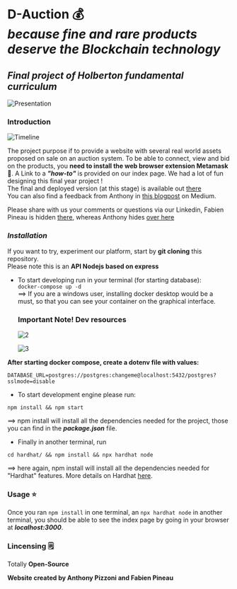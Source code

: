 
# **D-Auction** :moneybag: <br> <em>because fine and rare products deserve the Blockchain technology</em>

## <i>Final project of Holberton fundamental curriculum</i> <br>
![Presentation](https://github.com/NekodaMushi/portfolio-fundation/assets/98282927/558fe465-19f4-4ff7-abdc-b0f6d830481c)

### **Introduction**

![Timeline](https://github.com/NekodaMushi/portfolio-fundation/assets/98282927/314875cd-0874-4e1b-82f7-64b716d7f3bd)

The project purpose if to provide a website with several real world assets proposed on sale on an auction system. To be able to connect, view and bid on the products, you **need to install the web browser extension Metamask :fox_face:**. A Link to a **_"how-to"_** is provided on our index page. We had a lot of fun designing this final year project ! <br>
The final and deployed version (at this stage) is available out [there](https://dauction-test1.herokuapp.com) <br>
You can also find a feedback from Anthony in [this blogpost](https://medium.com/@4984_30211/holberton-school-final-project-story-9ba069fd44c8) on Medium.

Please share with us your comments or questions via our Linkedin, Fabien Pineau is hidden [there](https://www.linkedin.com/in/fabien-pineau-a08686231/), whereas Anthony hides [over here](https://www.linkedin.com/in/anthony-pizzoni-794517233/)

### **_Installation_**

If you want to try, experiment our platform, start by **git cloning** this repository. <br>
Please note this is an **API Nodejs based on express**

- To start developing run in your terminal (for starting database): <br>
  `docker-compose up -d ` <br>
  ==> If you are a windows user, installing docker desktop would be a must, so that you can see your container on the graphical interface.

  ### Important Note! Dev resources

  ![2](https://github.com/NekodaMushi/portfolio-fundation/assets/98282927/eac920af-6160-4312-b4af-d6b077a9e529)

  ![3](https://github.com/NekodaMushi/portfolio-fundation/assets/98282927/f44c92ed-a0bc-451e-a212-182ec8294cff)

  

**After starting docker compose, create a dotenv file with values:**

```
DATABASE_URL=postgres://postgres:changeme@localhost:5432/postgres?sslmode=disable
```

- To start development engine please run:

`npm install && npm start`

==> npm install will install all the dependencies needed for the project, those you can find in the **_package.json_** file.

- Finally in another terminal, run

`cd hardhat/ && npm install && npx hardhat node`

==> here again, npm install will install all the dependencies needed for "Hardhat" features. More details on Hardhat [here](https://hardhat.org/tutorial).

### **Usage** :star: <br>

Once you ran `npm install` in one terminal, an `npx hardhat node` in another terminal, you should be able to see the index page by going in your browser at **_localhost:3000_**.

### **Lincensing** :spiral_notepad:

Totally **Open-Source**

<b>Website created by Anthony Pizzoni and Fabien Pineau<b>
